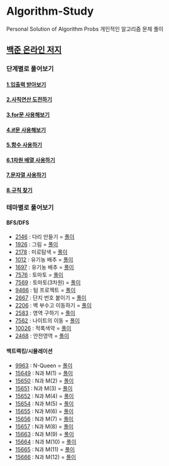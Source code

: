 # Algorithm-Study
Personal Solution of Algorithm Probs
개인적인 알고리즘 문제 풀이

## [백준 온라인 저지](https://www.acmicpc.net/)

### 단계별로 풀어보기

#### [1.입출력 받아보기](https://www.acmicpc.net/step/1)
#### [2.사칙연산 도전하기](https://www.acmicpc.net/step/2)
#### [3.for문 사용해보기](https://www.acmicpc.net/step/3)
#### [4.if문 사용해보기](https://www.acmicpc.net/step/4)
#### [5.함수 사용하기](https://www.acmicpc.net/step/5)
#### [6.1차원 배열 사용하기](https://www.acmicpc.net/step/6)
#### [7.문자열 사용하기](https://www.acmicpc.net/step/7)
#### [8.규칙 찾기](https://www.acmicpc.net/step/8)

### 테마별로 풀어보기

#### BFS/DFS
- [2146](https://www.acmicpc.net/problem/2146) : 다리 만들기 = [풀이](https://github.com/devOTTO/Algorithm-Study/blob/master/baekjoon/2146.cpp)
- [1926](https://www.acmicpc.net/problem/1926) : 그림 = [풀이](https://github.com/devOTTO/Algorithm-Study/blob/master/baekjoon/1926.cpp) 
- [2178](https://www.acmicpc.net/problem/2178) : 미로탐색 = [풀이](https://github.com/devOTTO/Algorithm-Study/blob/master/baekjoon/2178.cpp) 
- [1012](https://www.acmicpc.net/problem/1012) : 유기농 배추 = [풀이](https://github.com/devOTTO/Algorithm-Study/blob/master/baekjoon/1012.cpp) 
- [1697](https://www.acmicpc.net/problem/1697) : 유기농 배추 = [풀이](https://github.com/devOTTO/Algorithm-Study/blob/master/baekjoon/1697.cpp) 
- [7576](https://www.acmicpc.net/problem/7576) : 토마토 = [풀이](https://github.com/devOTTO/Algorithm-Study/blob/master/baekjoon/7576.cpp) 
- [7569](https://www.acmicpc.net/problem/7569) : 토마토(3차원) = [풀이](https://github.com/devOTTO/Algorithm-Study/blob/master/baekjoon/7569.cpp) 
- [9466](https://www.acmicpc.net/problem/9466) : 텀 프로젝트 = [풀이](https://github.com/devOTTO/Algorithm-Study/blob/master/baekjoon/9466.cpp) 
- [2667](https://www.acmicpc.net/problem/2667) : 단지 번호 붙이기 = [풀이](https://github.com/devOTTO/Algorithm-Study/blob/master/baekjoon/2667.cpp)
- [2206](https://www.acmicpc.net/problem/2206) : 벽 부수고 이동하기 = [풀이](https://github.com/devOTTO/Algorithm-Study/blob/master/baekjoon/2206.cpp)
- [2583](https://www.acmicpc.net/problem/2583) : 영역 구하기 = [풀이](https://github.com/devOTTO/Algorithm-Study/blob/master/baekjoon/2583.cpp)
- [7562](https://www.acmicpc.net/problem/7562) : 나이트의 이동 = [풀이](https://github.com/devOTTO/Algorithm-Study/blob/master/baekjoon/7562.cpp)
- [10026](https://www.acmicpc.net/problem/10026) : 적록색약 = [풀이](https://github.com/devOTTO/Algorithm-Study/blob/master/baekjoon/10026.cpp)
- [2468](https://www.acmicpc.net/problem/2468) : 안전영역 = [풀이](https://github.com/devOTTO/Algorithm-Study/blob/master/baekjoon/2468.cpp)


#### 백트랙킹/시뮬레이션
- [9963](https://www.acmicpc.net/problem/9963) : N-Queen = [풀이](https://github.com/devOTTO/Algorithm-Study/blob/master/baekjoon/9963.cpp)
- [15649](https://www.acmicpc.net/problem/15649) : N과 M(1) = [풀이](https://github.com/devOTTO/Algorithm-Study/blob/master/baekjoon/15649.cpp)
- [15650](https://www.acmicpc.net/problem/15650) : N과 M(2) = [풀이](https://github.com/devOTTO/Algorithm-Study/blob/master/baekjoon/15650.cpp)
- [15651](https://www.acmicpc.net/problem/15651) : N과 M(3) = [풀이](https://github.com/devOTTO/Algorithm-Study/blob/master/baekjoon/15651.cpp)
- [15652](https://www.acmicpc.net/problem/15652) : N과 M(4) = [풀이](https://github.com/devOTTO/Algorithm-Study/blob/master/baekjoon/15652.cpp)
- [15654](https://www.acmicpc.net/problem/15654) : N과 M(5) = [풀이](https://github.com/devOTTO/Algorithm-Study/blob/master/baekjoon/15654.cpp)
- [15655](https://www.acmicpc.net/problem/15655) : N과 M(6) = [풀이](https://github.com/devOTTO/Algorithm-Study/blob/master/baekjoon/15655.cpp)
- [15656](https://www.acmicpc.net/problem/15656) : N과 M(7) = [풀이](https://github.com/devOTTO/Algorithm-Study/blob/master/baekjoon/15656.cpp)
- [15657](https://www.acmicpc.net/problem/15657) : N과 M(8) = [풀이](https://github.com/devOTTO/Algorithm-Study/blob/master/baekjoon/15657.cpp)
- [15663](https://www.acmicpc.net/problem/15663) : N과 M(9) = [풀이](https://github.com/devOTTO/Algorithm-Study/blob/master/baekjoon/15663.cpp)
- [15664](https://www.acmicpc.net/problem/15664) : N과 M(10) = [풀이](https://github.com/devOTTO/Algorithm-Study/blob/master/baekjoon/15664.cpp)
- [15665](https://www.acmicpc.net/problem/15665) : N과 M(11) = [풀이](https://github.com/devOTTO/Algorithm-Study/blob/master/baekjoon/15665.cpp)
- [15666](https://www.acmicpc.net/problem/15666) : N과 M(12) = [풀이](https://github.com/devOTTO/Algorithm-Study/blob/master/baekjoon/15666.cpp)
